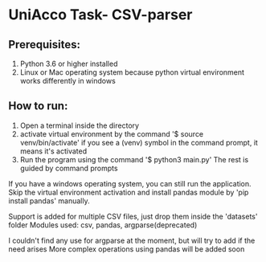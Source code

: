 # UniAcco Task- CSV-parser
 
 ## Prerequisites:
 1. Python 3.6 or higher installed
 2. Linux or Mac operating system because python virtual environment works differently in windows
 ## How to run:
1. Open a terminal inside the directory
2. activate virtual environment by the command '$ source venv/bin/activate'
if you see a (venv) symbol in the command prompt, it means it's activated
3. Run the program using the command '$ python3 main.py'
The rest is guided by command prompts

If you have a windows operating system, you can still run the application. Skip the virtual environment activation and install pandas module by 'pip install pandas' manually.

Support is added for multiple CSV files, just drop them inside the 'datasets' folder
Modules used:
csv, pandas, argparse(deprecated)

I couldn't find any use for argparse at the moment, but will try to add if the need arises
More complex operations using pandas will be added soon
